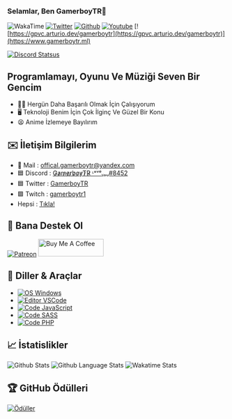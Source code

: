 
### Selamlar, Ben GamerboyTR👋
![WakaTime](https://wakatime.com/badge/user/3bf62e05-1378-4b7a-ae51-97d615e8cfb2.svg) [![Twitter](https://img.shields.io/twitter/follow/gamerboy_tr?label=Takip%C3%A7iler&logo=twitter&color=%23007ec6&style=flat)](https://twitter.com/Gamerboy_TR)
[![Github](https://img.shields.io/github/followers/gamerboytr?logo=github&style=flat&label=Takip%C3%A7iler)](https://github.com/gamerboytr?tab=followers) [![Youtube](https://img.shields.io/youtube/channel/subscribers/UCYTf3nUjwoHxw7TK6OZgmzw?logo=youtube&style=flat&label=Takip%C3%A7iler&logoColor=red)](https://github.com/gamerboytr?tab=followers) [![https://gpvc.arturio.dev/gamerboytr](https://gpvc.arturio.dev/gamerboytr)](https://www.gamerboytr.ml)

[![Discord Statsus](https://lanyard-profile-readme.vercel.app/api/530043492014096384?bg=23283d&borderRadius=8px&hideDiscrim=true)](https://discord.com/channels/@me/656522049342144523)

## Programlamayı, Oyunu Ve Müziği Seven Bir Gencim

- 💪🏻 Hergün Daha Başarılı Olmak İçin Çalışıyorum
- 🖥 Teknoloji Benim İçin Çok İlginç Ve Güzel Bir Konu
- 😫 Anime İzlemeye Bayılırım

##

## ✉️ İletişim Bilgilerim

- 📧 Mail : offical.gamerboytr@yandex.com
- 🟦 Discord : [G̷a̷m̷e̷r̷b̷o̷y̷T̷R̷ ᶫᵒᵛᵉᵧₒᵤ#8452](https://discord.com/channels/@me/656522049342144523)
- 🟦 Twitter : [GamerboyTR](https://twitter.com/@Gamerboy_TR)
- 🟪 Twitch : [gamerboytr1](https://www.twitch.tv/gamerboytr1)
- Hepsi : [Tıkla!](https://linktr.ee/GamerboyTR)

## 🎁 Bana Destek Ol
[![Patreon](https://img.shields.io/badge/donate-Patreon-red?logo=Patreon&style=for-the-badge)](https://patreon.com/gamerboytr)
<a href="https://www.buymeacoffee.com/gamerboytr"><img src="https://cdn.buymeacoffee.com/buttons/v2/default-yellow.png" alt="Buy Me A Coffee" height="40" width="150"></a>

## 🔧 Diller & Araçlar

- [![OS Windows](https://img.shields.io/badge/OS-Windows-0078D6?style=flat-square&logo=windows&logoColor=blue)](https://www.microsoft.com/windows)
- [![Editor VSCode](https://img.shields.io/badge/Editor-Visual%20Studio%20Code-%230078d7?style=flat-square&logo=visual-studio-code&logoColor=%230078d7)](https://code.visualstudio.com/)
- [![Code JavaScript](https://img.shields.io/badge/Code-JavaScript-%23323330?style=flat-square&logo=javascript&logoColor=%23F7DF1E)](https://www.javascript.com/)
- [![Code SASS](https://img.shields.io/badge/Code-SASS-CC6699?style=flat-square&logo=sass&logoColor=CC6699)](https://www.sass-lang.com/)
- [![Code PHP](https://img.shields.io/badge/Code-PHP-777BB4?style=flat-square&logo=php&logoColor=777BB4)](https://www.php.net/)

## &#x1f4c8; İstatislikler

![Github Stats](https://github-readme-stats.vercel.app/api?username=gamerboytr&theme=dracula&show_icons=true&locale=tr)
![Github Language Stats](https://github-readme-stats.vercel.app/api/top-langs/?username=gamerboytr&layout=compact&theme=dracula&langs_count=10&locale=tr)
![Wakatime Stats](https://github-readme-stats.vercel.app/api/wakatime?username=GamerboyTR&theme=dracula)

## 🏆 GitHub Ödülleri

[![Ödüller](https://github-profile-trophy.vercel.app/?username=gamerboytr&theme=dracula&column=7&margin-w=10&no-frame=true)](https://github.com/gamerboytr)
